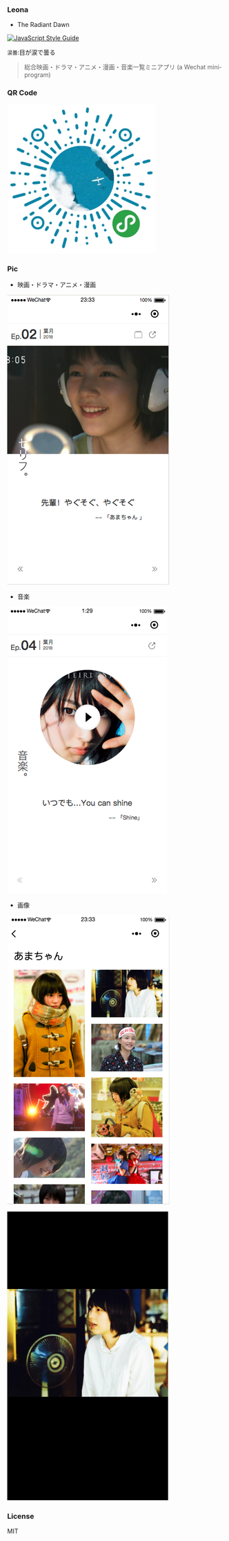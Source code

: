 ### Leona
- The Radiant Dawn

[![JavaScript Style Guide](https://img.shields.io/badge/code_style-standard-brightgreen.svg)](https://standardjs.com)

`涙曇`:目が涙で曇る

> 総合映画・ドラマ・アニメ・漫画・音楽一覧ミニアプリ (a Wechat mini-program)

### QR Code
![](./demo-pics/QR-code.jpg)

### Pic

- 映画・ドラマ・アニメ・漫画

![](./demo-pics/index-pic01.jpg)

- 音楽

![](./demo-pics/index-pic02.jpg)

- 画像

![](./demo-pics/index-pic03.jpg)

![](./demo-pics/index-pic04.jpg)

### License
MIT